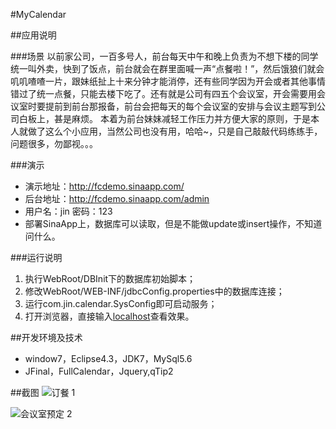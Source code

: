 #MyCalendar

##应用说明

###场景
    以前家公司，一百多号人，前台每天中午和晚上负责为不想下楼的同学统一叫外卖，快到了饭点，前台就会在群里面喊一声“点餐啦！”，然后饿狼们就会叽叽喳喳一片，跟妹纸扯上十来分钟才能消停，还有些同学因为开会或者其他事情错过了统一点餐，只能去楼下吃了。还有就是公司有四五个会议室，开会需要用会议室时要提前到前台那报备，前台会把每天的每个会议室的安排与会议主题写到公司白板上，甚是麻烦。
    本着为前台妹妹减轻工作压力并方便大家的原则，于是本人就做了这么个小应用，当然公司也没有用，哈哈~，只是自己敲敲代码练练手，问题很多，勿鄙视。。。

###演示
- 演示地址：http://fcdemo.sinaapp.com/     
- 后台地址：http://fcdemo.sinaapp.com/admin
- 用户名：jin   密码：123
- 部署SinaApp上，数据库可以读取，但是不能做update或insert操作，不知道问什么。

###运行说明
1. 执行WebRoot/DBInit下的数据库初始脚本；
2. 修改WebRoot/WEB-INF/jdbcConfig.properties中的数据库连接；
3. 运行com.jin.calendar.SysConfig即可启动服务；
4. 打开浏览器，直接输入[localhost](http://127.0.0.1)查看效果。

##开发环境及技术

* window7，Eclipse4.3，JDK7，MySql5.6
* JFinal，FullCalendar，Jquery,qTip2

##截图
![订餐 1](http://git.oschina.net/jin/MyCalendar/blob/master/WebRoot/Screenshot/1.png)

![会议室预定 2](http://git.oschina.net/jin/MyCalendar/blob/master/WebRoot/Screenshot/2.png)